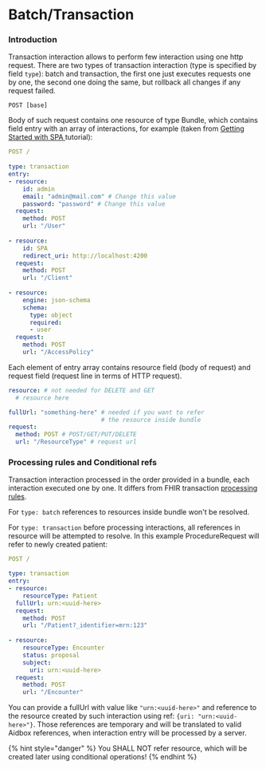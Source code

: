 # Batch/Transaction

### Introduction

Transaction interaction allows to perform few interaction using one http request. There are two types of transaction interaction \(type is specified by field `type`\): batch and transaction, the first one just executes requests one by one, the second one doing the same, but rollback all changes if any request failed. 

```
POST [base]
```

Body of such request contains one resource of type Bundle, which contains field entry with an array of interactions, for example \(taken from [Getting Started with SPA ](../tutorials/getting-started-with-box.md)tutorial\):

```yaml
POST /
​
type: transaction
entry:
- resource:
    id: admin
    email: "admin@mail.com" # Change this value
    password: "password" # Change this value
  request:
    method: POST
    url: "/User"
​
- resource:
    id: SPA
    redirect_uri: http://localhost:4200
  request:
    method: POST
    url: "/Client"
    
- resource:
    engine: json-schema
    schema:
      type: object
      required:
      - user
  request:
    method: POST
    url: "/AccessPolicy"
```

Each element of entry array contains resource field \(body of request\) and request field \(request line in terms of HTTP request\).

```yaml
resource: # not needed for DELETE and GET
  # resource here

fullUrl: "something-here" # needed if you want to refer
                          # the resource inside bundle
request:
  method: POST # POST/GET/PUT/DELETE
  url: "/ResourceType" # request url
```

### Processing rules and Conditional refs

Transaction interaction processed in the order provided in a bundle, each interaction executed one by one. It differs from FHIR transaction [processing rules](https://www.hl7.org/fhir/http.html#2.21.0.17.2).

For `type: batch` references to resources inside bundle won't be resolved.

For `type: transaction` before processing interactions, all references in resource will be attempted to resolve. In this example ProcedureRequest will refer to newly created patient:

```yaml
POST /

type: transaction
entry:
- resource:
    resourceType: Patient
  fullUrl: urn:<uuid-here>
  request:
    method: POST
    url: "/Patient?_identifier=mrn:123"
    
- resource:
    resourceType: Encounter
    status: proposal
    subject:
      uri: urn:<uuid-here>
  request:
    method: POST
    url: "/Encounter"

```

You can provide a fullUrl with value like `"urn:<uuid-here>"` and reference to the resource created by such interaction using ref: `{uri: "urn:<uuid-here>"}`. Those references are temporary and will be translated to valid Aidbox references, when interaction entry will be processed by a server.

{% hint style="danger" %}
You SHALL NOT refer resource, which will be created later using conditional operations!
{% endhint %}

### 

